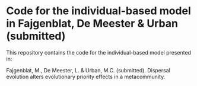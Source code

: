 # Code for the individual-based model in Fajgenblat, De Meester & Urban (submitted)
This repository contains the code for the individual-based model presented in:

Fajgenblat, M., De Meester, L. & Urban, M.C. (submitted). Dispersal evolution alters evolutionary priority effects in a metacommunity.

